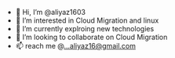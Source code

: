 - 👋 Hi, I’m @aliyaz1603
- 👀 I’m interested in Cloud Migration and linux
- 🌱 I’m currently explroing new technologies
- 💞️ I’m looking to collaborate on Cloud Migration
- 📫 reach me @...aliyaz16@gmail.com

<!---
aliyaz1603/aliyaz1603 is a ✨ special ✨ repository because its `README.md` (this file) appears on your GitHub profile.
You can click the Preview link to take a look at your changes.
--->
